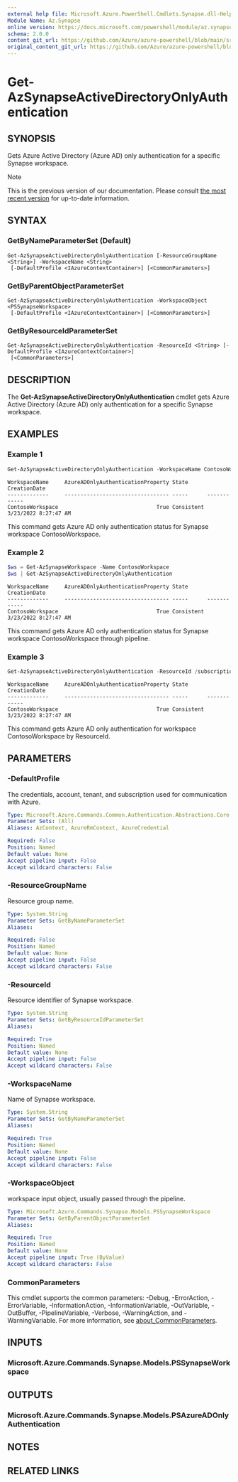 ```yaml
---
external help file: Microsoft.Azure.PowerShell.Cmdlets.Synapse.dll-Help.xml
Module Name: Az.Synapse
online version: https://docs.microsoft.com/powershell/module/az.synapse/get-azsynapseactivedirectoryonlyauthentication
schema: 2.0.0
content_git_url: https://github.com/Azure/azure-powershell/blob/main/src/Synapse/Synapse/help/Get-AzSynapseActiveDirectoryOnlyAuthentication.md
original_content_git_url: https://github.com/Azure/azure-powershell/blob/main/src/Synapse/Synapse/help/Get-AzSynapseActiveDirectoryOnlyAuthentication.md
---
```


# Get-AzSynapseActiveDirectoryOnlyAuthentication

## SYNOPSIS
Gets Azure Active Directory (Azure AD) only authentication for a specific Synapse workspace.

> [!NOTE]
>This is the previous version of our documentation. Please consult [the most recent version](/powershell/module/az.synapse/get-azsynapseactivedirectoryonlyauthentication) for up-to-date information.

## SYNTAX

### GetByNameParameterSet (Default)
```
Get-AzSynapseActiveDirectoryOnlyAuthentication [-ResourceGroupName <String>] -WorkspaceName <String>
 [-DefaultProfile <IAzureContextContainer>] [<CommonParameters>]
```

### GetByParentObjectParameterSet
```
Get-AzSynapseActiveDirectoryOnlyAuthentication -WorkspaceObject <PSSynapseWorkspace>
 [-DefaultProfile <IAzureContextContainer>] [<CommonParameters>]
```

### GetByResourceIdParameterSet
```
Get-AzSynapseActiveDirectoryOnlyAuthentication -ResourceId <String> [-DefaultProfile <IAzureContextContainer>]
 [<CommonParameters>]
```

## DESCRIPTION
The **Get-AzSynapseActiveDirectoryOnlyAuthentication** cmdlet gets Azure Active Directory (Azure AD) only authentication for a specific Synapse workspace.

## EXAMPLES

### Example 1
```powershell
Get-AzSynapseActiveDirectoryOnlyAuthentication -WorkspaceName ContosoWorkspace
```
```output
WorkspaceName     AzureADOnlyAuthenticationProperty State      CreationDate
-------------     --------------------------------- -----      ------------
ContosoWorkspace                               True Consistent 3/23/2022 8:27:47 AM
```
This command gets Azure AD only authentication status for Synapse workspace ContosoWorkspace.

### Example 2
```powershell
$ws = Get-AzSynapseWorkspace -Name ContosoWorkspace
$ws | Get-AzSynapseActiveDirectoryOnlyAuthentication
```
```output
WorkspaceName     AzureADOnlyAuthenticationProperty State      CreationDate
-------------     --------------------------------- -----      ------------
ContosoWorkspace                               True Consistent 3/23/2022 8:27:47 AM
```
This command gets Azure AD only authentication status for Synapse workspace ContosoWorkspace through pipeline.

### Example 3
```powershell
Get-AzSynapseActiveDirectoryOnlyAuthentication -ResourceId /subscriptions/21686af7-58ec-4f4d-9c68-f431f4db4edd/resourceGroups/ContosoResourceGroup/providers/Microsoft.Synapse/workspaces/ContosoWorkspace
```
```output
WorkspaceName     AzureADOnlyAuthenticationProperty State      CreationDate
-------------     --------------------------------- -----      ------------
ContosoWorkspace                               True Consistent 3/23/2022 8:27:47 AM
```
This command gets Azure AD only authentication for workspace ContosoWorkspace by ResourceId.

## PARAMETERS

### -DefaultProfile
The credentials, account, tenant, and subscription used for communication with Azure.

```yaml
Type: Microsoft.Azure.Commands.Common.Authentication.Abstractions.Core.IAzureContextContainer
Parameter Sets: (All)
Aliases: AzContext, AzureRmContext, AzureCredential

Required: False
Position: Named
Default value: None
Accept pipeline input: False
Accept wildcard characters: False
```

### -ResourceGroupName
Resource group name.

```yaml
Type: System.String
Parameter Sets: GetByNameParameterSet
Aliases:

Required: False
Position: Named
Default value: None
Accept pipeline input: False
Accept wildcard characters: False
```

### -ResourceId
Resource identifier of Synapse workspace.

```yaml
Type: System.String
Parameter Sets: GetByResourceIdParameterSet
Aliases:

Required: True
Position: Named
Default value: None
Accept pipeline input: False
Accept wildcard characters: False
```

### -WorkspaceName
Name of Synapse workspace.

```yaml
Type: System.String
Parameter Sets: GetByNameParameterSet
Aliases:

Required: True
Position: Named
Default value: None
Accept pipeline input: False
Accept wildcard characters: False
```

### -WorkspaceObject
workspace input object, usually passed through the pipeline.

```yaml
Type: Microsoft.Azure.Commands.Synapse.Models.PSSynapseWorkspace
Parameter Sets: GetByParentObjectParameterSet
Aliases:

Required: True
Position: Named
Default value: None
Accept pipeline input: True (ByValue)
Accept wildcard characters: False
```

### CommonParameters
This cmdlet supports the common parameters: -Debug, -ErrorAction, -ErrorVariable, -InformationAction, -InformationVariable, -OutVariable, -OutBuffer, -PipelineVariable, -Verbose, -WarningAction, and -WarningVariable. For more information, see [about_CommonParameters](http://go.microsoft.com/fwlink/?LinkID=113216).

## INPUTS

### Microsoft.Azure.Commands.Synapse.Models.PSSynapseWorkspace

## OUTPUTS

### Microsoft.Azure.Commands.Synapse.Models.PSAzureADOnlyAuthentication

## NOTES

## RELATED LINKS
